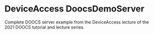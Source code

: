 # DeviceAccess DoocsDemoServer

Complete DOOCS server example from the DeviceAccess lecture of the 2021 DOOCS tutorial and lecture series.
